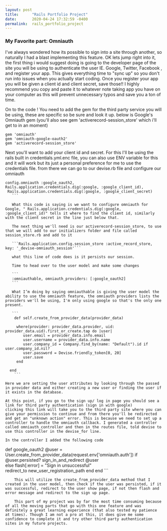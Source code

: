 ```yaml
---
layout: post
title:      "Rails Portfolio Project"
date:       2020-04-24 17:32:59 -0400
permalink:  rails_portfolio_project
---
```


### My Favorite part: Omniauth


I've always wondered how its possible to sign into a site through another, so naturally  I had a blast implementing this feature. OK lets jump right into it, the first thing i would suggest doing is going to the developer page of the site you will be using to authenticate the user IE. Google, Twitter, Facebook , and register your app. This gives everything time to "sync up" so you don't run into issues when you actually start coding. Once you register your app you will be given a client id and client secret, save those!! I highly recommend you copy and paste it to whatever note taking app you have on your computer as this will prevent unnecessary typos and save you a ton of time.

On to the code !
You need to add the gem for the third party service you will be using, these are specific so be sure and look it up. below is Google's Omniauth gem (you'll also see gem 'activerecord-session_store' which i'll get to in an moment)
```
gem 'omniauth'
gem 'omniauth-google-oauth2'
gem 'activerecord-session_store'
```
 Next you'll want to add your client id and secret. For this I'll be using the rails built in credentials.yml.enc file, you can also use ENV variable for this and it will work but its just a personal preference for me to use the credentials file. 
 from there we can go to our devise.rb file and configure our omniauth
 
 ```
 config.omniauth :google_oauth2, Rails.application.credentials.dig(:google, :google_client_id),
  Rails.application.credentials.dig(:google, :google_client_secret)
	``` 
	
	What this code is saying is we want to configure omniauth for Google, " Rails.application.credentials.dig(:google, :google_client_id)" tells it where to find the client id, similarly with the client secret in the line just below that.
	
	The next thing we'll need is our activerecord-session_store, to use that we will add to our initializers folder and file called session_store.rb and add to it 
	
	```Rails.application.config.session_store :active_record_store, key: '_devise-omniauth_session'```
	
	what this line of code does is it persists our session.
	
	Time to head over to the user model and make some changes
	
	```
	:omniauthable, omniauth_providers: [:google_oauth2]
	```
	
	What I’m doing by saying omniauthable is giving the user model the ability to use the omniauth feature, the omniauth providers lists the providers we'll be using, I'm only using google so that's the only one present.
	
	```
	 def self.create_from_provider_data(provider_data)
    
      where(provider: provider_data.provider, uid: provider_data.uid).first_or_create.tap do |user|
         user.email = provider_data.info.email
         user.username = provider_data.info.name
         user.company_id = Company.find_by(name: "Default").id if user.company_id.nil?
         user.password = Devise.friendly_token[0, 20]
         user.save
      end
      
   end
	 ```
	 
Here we are setting the user attributes by looking through the passed in provider data and either creating a new user or finding the user if it exists in the database.
	 
At this point, if you go to the sign up/ log in page you should see a link for third party authentication (sign in with google)
clicking this link will take you to the third party site where you can give your permission to continue and from there you'll be redirected and get an "unknown action" error. This is because we need to set up a controller to handle the omniauth callback. I generated a controller called omniauth_controller and then in the routes file, told devise to use this controller in the devise_for line.

In the controller I added the following code 

```
  def google_oauth2
        @user = User.create_from_provider_data(request.env['omniauth.auth'])
          if @user.persisted?
            sign_in_and_redirect @user       
          else
            flash[:error] = "Sign in unsuccessful"  
            redirect_to new_user_registration_path
          end
    end
		```
		
		This will utilize the create_from_provider_data method that I created in the user model, then check if the user was persisted, if it was successful, redirect to the user show page, if not then flash and error message and redirect to the sign up page. 
		
		This part of my project was by far the most time consuming because of all the moving parts that go with this one feature and was definitely a great learning experience (that also tested my patience at times). Though I am not a pro at this, it does give me some confidence to complete it and try other third party authentication sites in my future projects.
